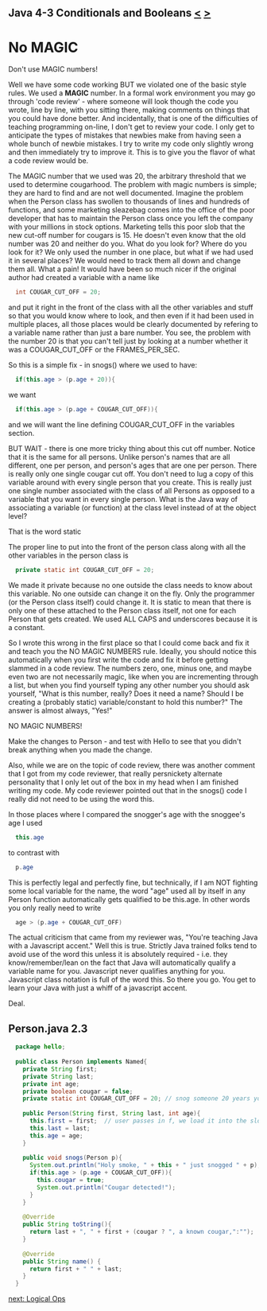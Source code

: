## Java 4-3 Conditionals and Booleans [&LT;](Java0402.md) [&GT;](Java0404.md)
# No MAGIC

Don't use MAGIC numbers!

Well we have some code working BUT we violated one of the basic style rules. We used a **MAGIC** number. In a formal work environment you may go through 'code review' - where someone will look though the code you wrote, line by line, with you sitting there, making comments on things that you could have done better. And incidentally, that is one of the difficulties of teaching programming on-line, I don't get to review your code. I only get to anticipate the types of mistakes that newbies make from having seen a whole bunch of newbie mistakes. I try to write my code only slightly wrong and then immediately try to improve it. This is to give you the flavor of what a code review would be.

The MAGIC number that we used was 20, the arbitrary threshold that we used to determine cougarhood. The problem with magic numbers is simple; they are hard to find and are not well documented. Imagine the problem when the Person class has swollen to thousands of lines and hundreds of functions, and some marketing sleazebag comes into the office of the poor developer that has to maintain the Person class once you left the company with your millions in stock options. Marketing tells this poor slob that the new cut-off number for cougars is 15. He doesn't even know that the old number was 20 and neither do you. What do you look for? Where do you look for it? We only used the number in one place, but what if we had used it in several places? We would need to track them all down and change them all. What a pain! It would have been so much nicer if the original author had created a variable with a name like

```java
  int COUGAR_CUT_OFF = 20;
```

and put it right in the front of the class with all the other variables and stuff so that you would know where to look, and then even if it had been used in multiple places, all those places would be clearly documented by refering to a variable name rather than just a bare number. You see, the problem with the number 20 is that you can't tell just by looking at a number whether it was a COUGAR_CUT_OFF or the FRAMES_PER_SEC.

So this is a simple fix - in snogs() where we used to have:

```java
  if(this.age > (p.age + 20)){
```

we want

```java
  if(this.age > (p.age + COUGAR_CUT_OFF)){
```

and we will want the line defining COUGAR_CUT_OFF in the variables section.

BUT WAIT - there is one more tricky thing about this cut off number. Notice that it is the same for all persons. Unlike person's names that are all different, one per person, and person's ages that are one per person. There is really only one single cougar cut off. You don't need to lug a copy of this variable around with every single person that you create. This is really just one single number associated with the class of all Persons as opposed to a variable that you want in every single person. What is the Java way of associating a variable (or function) at the class level instead of at the object level?

That is the word static

The proper line to put into the front of the person class along with all the other variables in the person class is

```java
  private static int COUGAR_CUT_OFF = 20;
```

We made it private because no one outside the class needs to know about this variable. No one outside can change it on the fly. Only the programmer (or the Person class itself) could change it. It is static to mean that there is only one of these attached to the Person class itself, not one for each Person that gets created. We used ALL CAPS and underscores because it is a constant.

So I wrote this wrong in the first place so that I could come back and fix it and teach you the NO MAGIC NUMBERS rule. Ideally, you should notice this automatically when you first write the code and fix it before getting slammed in a code review. The numbers zero, one, minus one, and maybe even two are not necessarily magic, like when you are incrementing through a list, but when you find yourself typing any other number you should ask yourself, "What is this number, really? Does it need a name? Should I be creating a (probably static) variable/constant to hold this number?" The answer is almost always, "Yes!"

NO MAGIC NUMBERS!

Make the changes to Person - and test with Hello to see that you didn't break anything when you made the change.

Also, while we are on the topic of code review, there was another comment that I got from my code reviewer, that really persnickety alternate personality that I only let out of the box in my head when I am finished writing my code. My code reviewer pointed out that in the snogs() code I really did not need to be using the word this.

In those places where I compared the snogger's age with the snoggee's age I used

```java
  this.age
```

to contrast with

```java
  p.age
```

This is perfectly legal and perfectly fine, but technically, if I am NOT fighting some local variable for the name, the word "age" used all by itself in any Person function automatically gets qualified to be this.age. In other words you only really need to write

```java
  age > (p.age + COUGAR_CUT_OFF)
```

The actual criticism that came from my reviewer was, "You're teaching Java with a Javascript accent." Well this is true. Strictly Java trained folks tend to avoid use of the word this unless it is absolutely required - i.e. they know/remember/lean on the fact that Java will automatically qualify a variable name for you. Javascript never qualifies anything for you. Javascript class notation is full of the word this. So there you go. You get to learn your Java with just a whiff of a javascript accent.

Deal.

## Person.java 2.3

```java
  package hello;
  
  public class Person implements Named{
    private String first;
    private String last;
    private int age;
    private boolean cougar = false;
    private static int COUGAR_CUT_OFF = 20; // snog someone 20 years younger and become a cougar
  
    public Person(String first, String last, int age){
      this.first = first;  // user passes in f, we load it into the slot first
      this.last = last;
      this.age = age;
    }
  
    public void snogs(Person p){
      System.out.println("Holy smoke, " + this + " just snogged " + p);
      if(this.age > (p.age + COUGAR_CUT_OFF)){
        this.cougar = true;
        System.out.println("Cougar detected!");
      }
    }
  
    @Override
    public String toString(){
      return last + ", " + first + (cougar ? ", a known cougar,":"");
    }
  
    @Override
    public String name() {
      return first + " " + last;
    }
  }
```

[next: Logical Ops](Java0404.md)